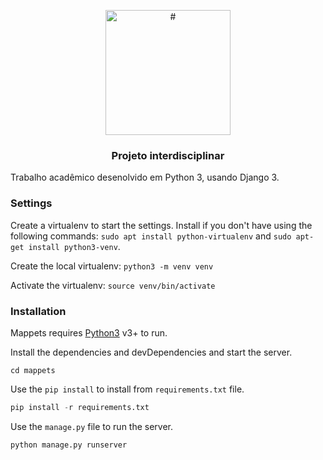 <p align="center">
  <a href="#">
    <img src="#" width="200px" alt="#">
  </a>

  <h3 align="center">Projeto interdisciplinar</h3>
</p>

Trabalho acadêmico desenolvido em Python 3, usando Django 3.

### Settings

Create a virtualenv to start the settings. Install if you don't have using the following commands: `sudo apt install python-virtualenv` and `sudo apt-get install python3-venv`.

Create the local virtualenv: `python3 -m venv venv`

Activate the virtualenv: `source venv/bin/activate`

### Installation

Mappets requires [Python3](https://www.python.org/) v3+ to run.

Install the dependencies and devDependencies and start the server.

```shell
cd mappets
```

Use the `pip install` to install from `requirements.txt` file.

```python
pip install -r requirements.txt
```

Use the `manage.py` file to run the server.

```python
python manage.py runserver
```

